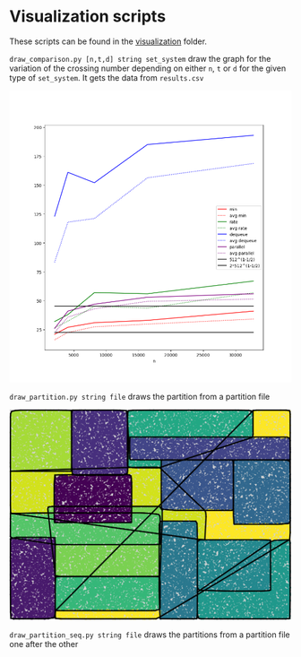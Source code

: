 # Visualization scripts

These scripts can be found in the [visualization](./visualization) folder.

`draw_comparison.py [n,t,d] string set_system` draw the graph for the variation of the crossing number depending on either `n`, `t` or `d` for the given type of `set_system`. It gets the data from `results.csv`

![result image of draw_comparison.py](../img/grid_n.png)

`draw_partition.py string file` draws the partition from a partition file

![result image of draw_partition.py](../img/grid_res.png)

`draw_partition_seq.py string file` draws the partitions from a partition file one after the other